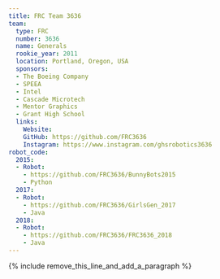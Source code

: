 ```yaml
---
title: FRC Team 3636
team:
  type: FRC
  number: 3636
  name: Generals
  rookie_year: 2011
  location: Portland, Oregon, USA
  sponsors:
  - The Boeing Company
  - SPEEA
  - Intel
  - Cascade Microtech
  - Mentor Graphics
  - Grant High School
  links:
    Website: 
    GitHub: https://github.com/FRC3636
    Instagram: https://www.instagram.com/ghsrobotics3636
robot_code:
  2015:
  - Robot:
    - https://github.com/FRC3636/BunnyBots2015
    - Python
  2017:
  - Robot:
    - https://github.com/FRC3636/GirlsGen_2017
    - Java
  2018:
  - Robot:
    - https://github.com/FRC3636/FRC3636_2018
    - Java
---
```


{% include remove_this_line_and_add_a_paragraph %}